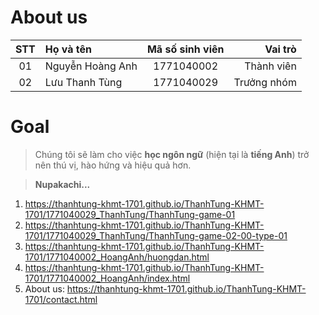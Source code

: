 # About us
| STT | Họ và tên            | Mã số sinh viên |     Vai trò |
| :-: | :------------------- | :-------------: | ----------: |
| 01  | Nguyễn Hoàng Anh     |   1771040002    |  Thành viên |
| 02  | Lưu Thanh Tùng       |   1771040029    | Trưởng nhóm |

# Goal
>Chúng tôi sẽ làm cho việc **học ngôn ngữ** (hiện tại là **tiếng Anh**) trở nên thú vị, hào hứng và hiệu quả hơn.

>**Nupakachi...**

1. https://thanhtung-khmt-1701.github.io/ThanhTung-KHMT-1701/1771040029_ThanhTung/ThanhTung-game-01
2. https://thanhtung-khmt-1701.github.io/ThanhTung-KHMT-1701/1771040029_ThanhTung/ThanhTung-game-02-00-type-01
3. https://thanhtung-khmt-1701.github.io/ThanhTung-KHMT-1701/1771040002_HoangAnh/huongdan.html
4. https://thanhtung-khmt-1701.github.io/ThanhTung-KHMT-1701/1771040002_HoangAnh/index.html
5. About us: https://thanhtung-khmt-1701.github.io/ThanhTung-KHMT-1701/contact.html
